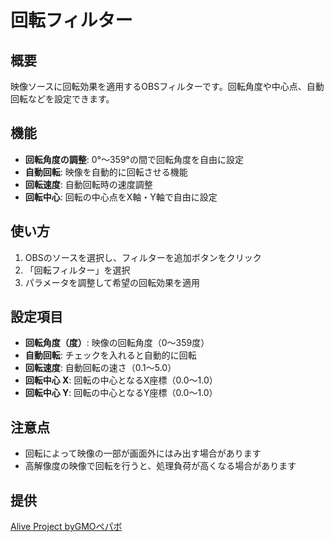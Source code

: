 # 回転フィルター

## 概要
映像ソースに回転効果を適用するOBSフィルターです。回転角度や中心点、自動回転などを設定できます。

## 機能
- **回転角度の調整**: 0°〜359°の間で回転角度を自由に設定
- **自動回転**: 映像を自動的に回転させる機能
- **回転速度**: 自動回転時の速度調整
- **回転中心**: 回転の中心点をX軸・Y軸で自由に設定

## 使い方
1. OBSのソースを選択し、フィルターを追加ボタンをクリック
2. 「回転フィルター」を選択
3. パラメータを調整して希望の回転効果を適用

## 設定項目
- **回転角度（度）**: 映像の回転角度（0〜359度）
- **自動回転**: チェックを入れると自動的に回転
- **回転速度**: 自動回転の速さ（0.1〜5.0）
- **回転中心 X**: 回転の中心となるX座標（0.0〜1.0）
- **回転中心 Y**: 回転の中心となるY座標（0.0〜1.0）

## 注意点
- 回転によって映像の一部が画面外にはみ出す場合があります
- 高解像度の映像で回転を行うと、処理負荷が高くなる場合があります

## 提供
[Alive Project byGMOペパボ](https://alive-project.com/) 